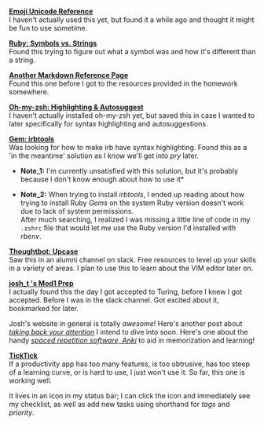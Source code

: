 [**Emoji Unicode Reference**](https://www.w3schools.com/charsets/ref_emoji.asp)<br>
I haven't actually used this yet, but found it a while ago and thought it might be fun to use sometime.

[**Ruby: Symbols vs. Strings**](https://medium.com/@lcriswell/ruby-symbols-vs-strings-248842529fd9)<br>
Found this trying to figure out what a symbol was and how it's different than a string.

[**Another Markdown Reference Page**](https://guides.github.com/features/mastering-markdown/)<br>
Found this one before I got to the resources provided in the homework somewhere.

[**Oh-my-zsh: Highlighting & Autosuggest**](https://gist.github.com/dogrocker/1efb8fd9427779c827058f873b94df95)<br>
I haven't actually installed oh-my-zsh yet, but saved this in case I wanted to later specifically for syntax highlighting and autosuggestions.

[**Gem: irbtools**](https://github.com/janlelis/irbtools)<br>
Was looking for how to make irb have syntax highlighting. Found this as a 'in the meantime' solution as I know we'll get into *pry* later.

* **Note_1:** I'm currently unsatisfied with this solution, but it's probably because I don't know enough about how to use it*

* **Note_2:** When trying to install *irbtools*, I ended up reading about how trying to install Ruby *Gems* on the system Ruby version doesn't work due to lack of system permissions.<br>After much searching, I realized I was missing a little line of code in my `.zshrc` file that would let me use the Ruby version I'd installed with *rbenv*.

[**Thoughtbot: Upcase**](https://thoughtbot.com/upcase)<br>
Saw this in an alumni channel on slack. Free resources to level up your skills in a variety of areas. I plan to use this to learn about the VIM editor later on.

[**josh_t 's Mod1 Prep**](https://josh.works/turing-backend-prep-01-intro)<br>
I actually found this the day I got accepted to Turing, before I knew I got accepted. Before I was in the slack channel. Got excited about it, bookmarked for later.

Josh's website in general is totally *awesome*! Here's another post about [*taking back your attention*](https://josh.works/take-back-your-attention) I intend to dive into soon. Here's one about the handy [*spaced repetition software, Anki*](https://josh.works/anki-spaced-repetition-system) to aid in memorization and learning!

[**TickTick**](https://ticktick.com/webapp/)<br>
If a productivity app has too many features, is too obtrusive, has too steep of a learning curve, or is hard to use, I just won't use it. So far, this one is working well. <br>

It lives in an icon in my status bar; I can click the icon and immediately see my checklist, as well as add new tasks using shorthand for *tags* and *priority*.
